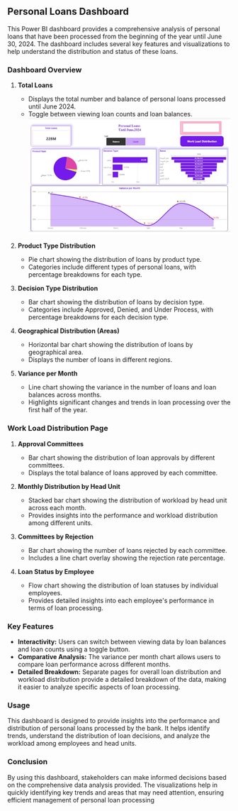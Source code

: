 ## Personal Loans Dashboard

This Power BI dashboard provides a comprehensive analysis of personal loans that have been processed from the beginning of the year until June 30, 2024. The dashboard includes several key features and visualizations to help understand the distribution and status of these loans.

### Dashboard Overview

1. **Total Loans**
   - Displays the total number and balance of personal loans processed until June 2024.
   - Toggle between viewing loan counts and loan balances.
![Dashboard Image 1](https://github.com/lameesalsheikh/PowerBI-Projects/blob/main/main.jpg)

2. **Product Type Distribution**
   - Pie chart showing the distribution of loans by product type.
   - Categories include different types of personal loans, with percentage breakdowns for each type.

3. **Decision Type Distribution**
   - Bar chart showing the distribution of loans by decision type.
   - Categories include Approved, Denied, and Under Process, with percentage breakdowns for each decision type.

4. **Geographical Distribution (Areas)**
   - Horizontal bar chart showing the distribution of loans by geographical area.
   - Displays the number of loans in different regions.

5. **Variance per Month**
   - Line chart showing the variance in the number of loans and loan balances across months.
   - Highlights significant changes and trends in loan processing over the first half of the year.

### Work Load Distribution Page

1. **Approval Committees**
   - Bar chart showing the distribution of loan approvals by different committees.
   - Displays the total balance of loans approved by each committee.

2. **Monthly Distribution by Head Unit**
   - Stacked bar chart showing the distribution of workload by head unit across each month.
   - Provides insights into the performance and workload distribution among different units.

3. **Committees by Rejection**
   - Bar chart showing the number of loans rejected by each committee.
   - Includes a line chart overlay showing the rejection rate percentage.

4. **Loan Status by Employee**
   - Flow chart showing the distribution of loan statuses by individual employees.
   - Provides detailed insights into each employee's performance in terms of loan processing.

### Key Features

- **Interactivity:** Users can switch between viewing data by loan balances and loan counts using a toggle button.
- **Comparative Analysis:** The variance per month chart allows users to compare loan performance across different months.
- **Detailed Breakdown:** Separate pages for overall loan distribution and workload distribution provide a detailed breakdown of the data, making it easier to analyze specific aspects of loan processing.

### Usage

This dashboard is designed to provide insights into the performance and distribution of personal loans processed by the bank. It helps identify trends, understand the distribution of loan decisions, and analyze the workload among employees and head units.

### Conclusion

By using this dashboard, stakeholders can make informed decisions based on the comprehensive data analysis provided. The visualizations help in quickly identifying key trends and areas that may need attention, ensuring efficient management of personal loan processing
